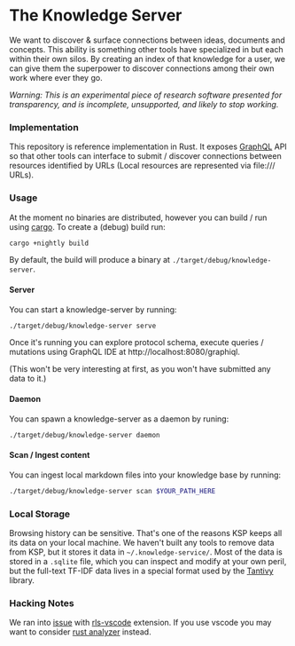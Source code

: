 # The Knowledge Server

We want to discover & surface connections between ideas, documents and concepts. This ability is something other tools have specialized in but each within their own silos. By creating an index of that knowledge for a user, we can give them the superpower to discover connections among their own work where ever they go.

*Warning: This is an experimental piece of research software presented for transparency, and is incomplete, unsupported, and likely to stop working.*

### Implementation

This repository is reference implementation in Rust. It exposes [GraphQL][] API
so that other tools can interface to submit / discover connections between
resources identified by URLs (Local resources are represented via file:/// URLs).

### Usage

At the moment no binaries are distributed, however you can build / run using
[cargo][]. To create a (debug) build run:

```sh
cargo +nightly build
```

By default, the build will produce a binary at `./target/debug/knowledge-server`.

#### Server

You can start a knowledge-server by running:

```sh
./target/debug/knowledge-server serve
```

Once it's running you can explore protocol schema, execute queries / mutations
using GraphQL IDE at http://localhost:8080/graphiql. 

(This won't be very interesting at first, as you won't have submitted any data to it.)

#### Daemon

You can spawn a knowledge-server as a daemon by runing:

```sh
./target/debug/knowledge-server daemon
```

#### Scan / Ingest content

You can ingest local markdown files into your knowledge base
by running:

```sh
./target/debug/knowledge-server scan $YOUR_PATH_HERE
```

### Local Storage

Browsing history can be sensitive. That's one of the reasons KSP keeps all its data on your local machine. We haven't built any tools to remove data from KSP, but it stores it data in `~/.knowledge-service/`. Most of the data is stored in a `.sqlite` file, which you can inspect and modify at your own peril, but the full-text TF-IDF data lives in a special format used by the [Tantivy](https://github.com/tantivy-search/tantivy/) library.

### Hacking Notes

We ran into [issue][rust-lang/rls-vscode#755] with [rls-vscode][] extension. If
you use vscode you may want to consider [rust analyzer][] instead.

[rust-lang/rls-vscode#755]: https://github.com/rust-lang/rls-vscode/issues/755
[cargo]: https://doc.rust-lang.org/cargo/ 'Rust package manager'
[graphql]: https://graphql.org/ 'A query language for your API'
[rls-vscode]: https://github.com/rust-lang/rls-vscode 'Rust support for Visual Studio Code'
[rust analyzer]: https://rust-analyzer.github.io/
